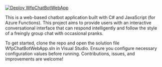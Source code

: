 [![Deploy WfpChatBotWebApp](https://github.com/PHermanov/WfpChatBotWebApp/actions/workflows/master_wfpchatbotwebapp.yml/badge.svg)](https://github.com/PHermanov/WfpChatBotWebApp/actions/workflows/master_wfpchatbotwebapp.yml)

This is a web-based chatbot application built with C# and JavaScript (for Azure Functions). 
This project aims to provide users with an interactive conversational interface that can respond intelligently and follow the style of a freingly group chat with occasional pranks.

To get started, clone the repo and open the solution file WfpChatBotWebApp.sln in Visual Studio. 
Ensure you configure necessary configuration values before running. 
Contributions, issues, and improvements are welcome!